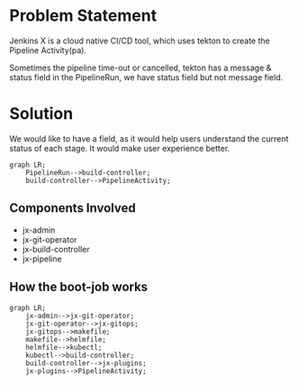 # Problem Statement

Jenkins X is a cloud native CI/CD tool, which uses tekton to create the  Pipeline Activity(pa).

Sometimes the pipeline time-out or cancelled, tekton has a message & status field in the PipelineRun, we have status field but not message field.

# Solution

We would like to have a field, as it would help users understand the current status of each stage. It would make user experience better.

```mermaid
graph LR;
    PipelineRun-->build-controller;
    build-controller-->PipelineActivity;
```

## Components Involved
- jx-admin
- jx-git-operator
- jx-build-controller
- jx-pipeline

## How the boot-job works

```mermaid
graph LR;
    jx-admin-->jx-git-operator;
    jx-git-operator-->jx-gitops;
    jx-gitops-->makefile;
    makefile-->helmfile;
    helmfile-->kubectl;
    kubectl-->build-controller;
    build-controller-->jx-plugins;
    jx-plugins-->PipelineActivity;
```
